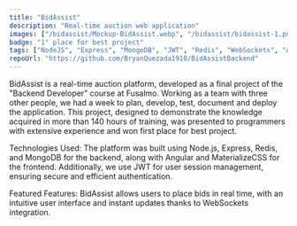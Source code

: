 ```yaml
---
title: "BidAssist"
description: "Real-time auction web application"
images: ["/bidassist/Mockup-BidAssist.webp", "/bidassist/bidassist-1.png", "/bidassist/bidassist.webp", "/bidassist/bidassist-3.png"]
badge: "1° place for best project"
tags: ["NodeJS", "Express", "MongoDB", "JWT", "Redis", "WebSockets", "Angular", "TypeScript", "API REST"]
repoUrl: "https://github.com/BryanQuezada1910/BidAssistBackend"
---
```


BidAssist is a real-time auction platform, developed as a final project of the "Backend Developer" course at Fusalmo. Working as a team with three other people, we had a week to plan, develop, test, document and deploy the application. This project, designed to demonstrate the knowledge acquired in more than 140 hours of training, was presented to programmers with extensive experience and won first place for best project.

Technologies Used: The platform was built using Node.js, Express, Redis, and MongoDB for the backend, along with Angular and MaterializeCSS for the frontend. Additionally, we use JWT for user session management, ensuring secure and efficient authentication.

Featured Features: BidAssist allows users to place bids in real time, with an intuitive user interface and instant updates thanks to WebSockets integration.